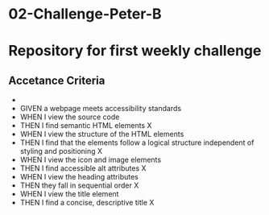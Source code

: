 # 02-Challenge-Peter-B
<h1>Repository for first weekly challenge</h1>

<h2>Accetance Criteria</h2>
<ul><li>
<li>GIVEN a webpage meets accessibility standards</li>
<li>WHEN I view the source code</li>
<li>THEN I find semantic HTML elements X</li>
<li>WHEN I view the structure of the HTML elements</li>
<li>THEN I find that the elements follow a logical structure independent of styling and positioning X</li>
<li>WHEN I view the icon and image elements</li>
<li>THEN I find accessible alt attributes X</li>
<li>WHEN I view the heading attributes</li>
<li>THEN they fall in sequential order X</li>
<li>WHEN I view the title element</li>
<li>THEN I find a concise, descriptive title X </li>
</ul>
